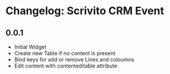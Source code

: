 # Changelog: Scrivito CRM Event

## 0.0.1

* Initial Widget
* Create new Table if no content is present
* Bind keys for add or remove Lines and coloumns
* Edit content with contenteditable attribute
